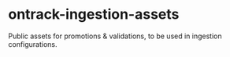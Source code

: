 # ontrack-ingestion-assets
Public assets for promotions &amp; validations, to be used in ingestion configurations.
